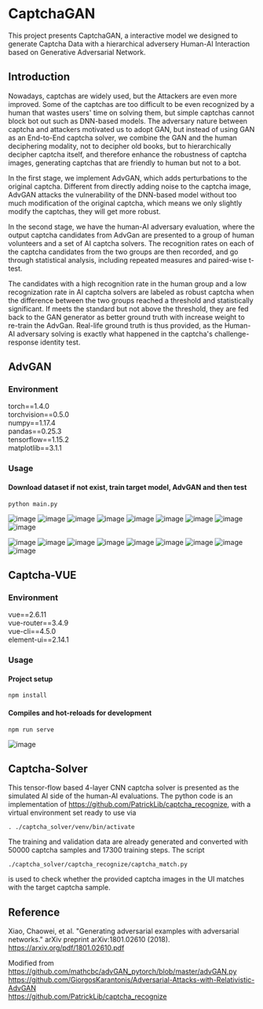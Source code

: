 # CaptchaGAN

This project presents CaptchaGAN, a interactive model we designed to generate Captcha Data with a hierarchical adversery Human-AI Interaction based on Generative Adversarial Network.


## Introduction

Nowadays, captchas are widely used, but the Attackers are even more improved. Some of the captchas are too difficult to be even recognized by a human that wastes users' time on solving them, but simple captchas cannot block bot out such as DNN-based models. The adversary nature between captcha and attackers motivated us to adopt GAN, but instead of using GAN as an End-to-End captcha solver, we combine the GAN and the human deciphering modality, not to decipher old books, but to hierarchically decipher captcha itself, and therefore enhance the robustness of captcha images, generating captchas that are friendly to human but not to a bot.

In the first stage, we implement AdvGAN, which adds perturbations to the original captcha. Different from directly adding noise to the captcha image, AdvGAN attacks the vulnerability of the DNN-based model without too much modification of the original captcha, which means we only slightly modify the captchas, they will get more robust.

In the second stage, we have the human-AI adversary evaluation, where the output captcha candidates from AdvGan are presented to a group of human volunteers and a set of AI captcha solvers. The recognition rates on each of the captcha candidates from the two groups are then recorded, and go through statistical analysis, including repeated measures and paired-wise t-test. 

The candidates with a high recognition rate in the human group and a low recognization rate in AI captcha solvers are labeled as robust captcha when the difference between the two groups reached a threshold and statistically significant. If meets the standard but not above the threshold, they are fed back to the GAN generator as better ground truth with increase weight to re-train the AdvGan. Real-life ground truth is thus provided, as the Human-AI adversary solving is exactly what happened in the captcha's challenge-response identity test.



## AdvGAN
### Environment
torch==1.4.0  
torchvision==0.5.0  
numpy==1.17.4  
pandas==0.25.3  
tensorflow==1.15.2  
matplotlib==3.1.1 

### Usage
#### Download dataset if not exist, train target model, AdvGAN and then test
```
python main.py
```

![image](https://github.com/zhaohuajing/CaptchaGAN/blob/main/Captcha-VUE/src/assets/img/51.png)
![image](https://github.com/zhaohuajing/CaptchaGAN/blob/main/Captcha-VUE/src/assets/img/52.png)
![image](https://github.com/zhaohuajing/CaptchaGAN/blob/main/Captcha-VUE/src/assets/img/53.png)
![image](https://github.com/zhaohuajing/CaptchaGAN/blob/main/Captcha-VUE/src/assets/img/54.png)
![image](https://github.com/zhaohuajing/CaptchaGAN/blob/main/Captcha-VUE/src/assets/img/55.png)
![image](https://github.com/zhaohuajing/CaptchaGAN/blob/main/Captcha-VUE/src/assets/img/56.png)
![image](https://github.com/zhaohuajing/CaptchaGAN/blob/main/Captcha-VUE/src/assets/img/57.png)
![image](https://github.com/zhaohuajing/CaptchaGAN/blob/main/Captcha-VUE/src/assets/img/58.png)
![image](https://github.com/zhaohuajing/CaptchaGAN/blob/main/Captcha-VUE/src/assets/img/59.png)

![image](https://github.com/zhaohuajing/CaptchaGAN/blob/main/Captcha-VUE/src/assets/img/31.png)
![image](https://github.com/zhaohuajing/CaptchaGAN/blob/main/Captcha-VUE/src/assets/img/32.png)
![image](https://github.com/zhaohuajing/CaptchaGAN/blob/main/Captcha-VUE/src/assets/img/33.png)
![image](https://github.com/zhaohuajing/CaptchaGAN/blob/main/Captcha-VUE/src/assets/img/34.png)
![image](https://github.com/zhaohuajing/CaptchaGAN/blob/main/Captcha-VUE/src/assets/img/35.png)
![image](https://github.com/zhaohuajing/CaptchaGAN/blob/main/Captcha-VUE/src/assets/img/36.png)
![image](https://github.com/zhaohuajing/CaptchaGAN/blob/main/Captcha-VUE/src/assets/img/37.png)
![image](https://github.com/zhaohuajing/CaptchaGAN/blob/main/Captcha-VUE/src/assets/img/38.png)
![image](https://github.com/zhaohuajing/CaptchaGAN/blob/main/Captcha-VUE/src/assets/img/39.png)

## Captcha-VUE

### Environment
vue==2.6.11  
vue-router==3.4.9  
vue-cli==4.5.0  
element-ui==2.14.1  


### Usage
#### Project setup
```
npm install
```

#### Compiles and hot-reloads for development
```
npm run serve
```

![image](https://github.com/zhaohuajing/CaptchaGAN/blob/main/GUI.jpg)

## Captcha-Solver

This tensor-flow based 4-layer CNN captcha solver is presented as the simulated AI side of the human-AI evaluations. The python code is an implementation of https://github.com/PatrickLib/captcha_recognize, with a virtual environment set ready to use via
```
. ./captcha_solver/venv/bin/activate
```

The training and validation data are already generated and converted with 50000 captcha samples and 17300 training steps. The script
```
./captcha_solver/captcha_recognize/captcha_match.py
```
is used to check whether the provided captcha images in the UI matches with the target captcha sample.

## Reference
Xiao, Chaowei, et al. "Generating adversarial examples with adversarial networks." arXiv preprint arXiv:1801.02610 (2018).
https://arxiv.org/pdf/1801.02610.pdf  

Modified from  
https://github.com/mathcbc/advGAN_pytorch/blob/master/advGAN.py  
https://github.com/GiorgosKarantonis/Adversarial-Attacks-with-Relativistic-AdvGAN  
https://github.com/PatrickLib/captcha_recognize
